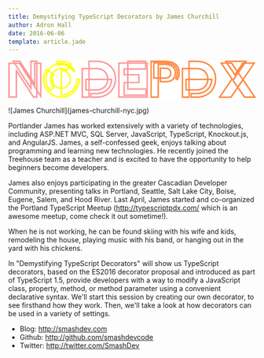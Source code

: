 ```yaml
---
title: Demystifying TypeScript Decorators by James Churchill
author: Adron Hall
date: 2016-06-06
template: article.jade
---
```

[![Node PDX 2016](nodepdx-2016-logo.png)](http://nodepdx.org)

<div class="image float-right">
    ![James Churchill](james-churchill-nyc.jpg)
</div>

Portlander James has worked extensively with a variety of technologies, including ASP.NET MVC, SQL Server, JavaScript, TypeScript, Knockout.js, and AngularJS. James, a self-confessed geek, enjoys talking about programming and learning new technologies. He recently joined the Treehouse team as a teacher and is excited to have the opportunity to help beginners become developers.

James also enjoys participating in the greater Cascadian Developer Community, presenting talks in Portland, Seattle, Salt Lake City, Boise, Eugene, Salem, and Hood River. Last April, James started and co-organized the Portland TypeScript Meetup (http://typescriptpdx.com/ which is an awesome meetup, come check it out sometime!).

<span class="more"></span>

When he is not working, he can be found skiing with his wife and kids, remodeling the house, playing music with his band, or hanging out in the yard with his chickens.

In "Demystifying TypeScript Decorators" will show us TypeScript decorators, based on the ES2016 decorator proposal and introduced as part of TypeScript 1.5, provide developers with a way to modify a JavaScript class, property, method, or method parameter using a convenient declarative syntax. We'll start this session by creating our own decorator, to see firsthand how they work. Then, we'll take a look at how decorators can be used in a variety of settings.

* Blog: http://smashdev.com
* Github: http://github.com/smashdevcode
* Twitter: http://twitter.com/SmashDev